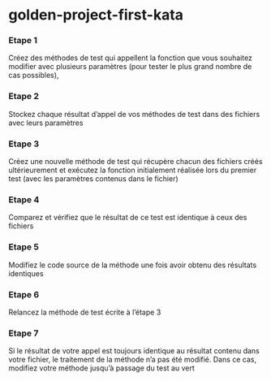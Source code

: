 # golden-project-first-kata


### Etape 1
Créez des méthodes de test qui appellent la fonction que vous souhaitez modifier avec plusieurs paramètres (pour tester le plus grand nombre de cas possibles),


### Etape 2
Stockez chaque résultat d’appel de vos méthodes de test dans des fichiers avec leurs paramètres

### Etape 3
Créez une nouvelle méthode de test qui récupère chacun des fichiers créés ultérieurement et exécutez la fonction initialement réalisée lors du premier test (avec les paramètres contenus dans le fichier)

### Etape 4
Comparez et vérifiez que le résultat de ce test est identique à ceux des fichiers

### Etape 5
Modifiez le code source de la méthode une fois avoir obtenu des résultats identiques

### Etape 6
Relancez la méthode de test écrite à l’étape 3

### Etape 7
Si le résultat de votre appel est toujours identique au résultat contenu dans votre fichier, le traitement de la méthode n’a pas été modifié. Dans ce cas, modifiez votre méthode jusqu’à passage du test au vert